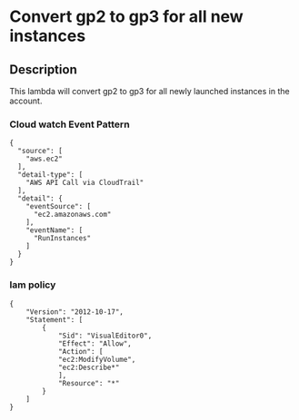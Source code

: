 # Convert gp2 to gp3 for all new instances

## Description
This lambda will convert gp2 to gp3 for all newly launched instances in the account.

### Cloud watch Event Pattern
```
{
  "source": [
    "aws.ec2"
  ],
  "detail-type": [
    "AWS API Call via CloudTrail"
  ],
  "detail": {
    "eventSource": [
      "ec2.amazonaws.com"
    ],
    "eventName": [
      "RunInstances"
    ]
  }
}
```

### Iam policy
```
{
    "Version": "2012-10-17",
    "Statement": [
        {
            "Sid": "VisualEditor0",
            "Effect": "Allow",
            "Action": [
            "ec2:ModifyVolume",
            "ec2:Describe*"
            ],
            "Resource": "*"
        }
    ]
}
```
